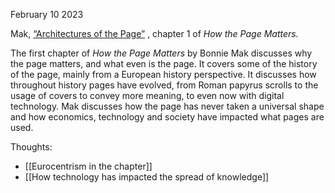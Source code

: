 February 10 2023

Mak, [“Architectures of the Page”](https://raley.english.ucsb.edu/wp-content2/uploads/234/Mak.pdf) , chapter 1 of _How the Page Matters._

The first chapter of _How the Page Matters_ by Bonnie Mak discusses why the page matters, and what even is the page. It covers some of the history of the page, mainly from a European history perspective. It discusses how throughout history pages have evolved, from Roman papyrus scrolls to the usage of covers to convey more meaning, to even now with digital technology. Mak discusses how the page has never taken a universal shape and how economics, technology and society have impacted what pages are used.

Thoughts: <br>
- [[Eurocentrism in the chapter]]<br>
- [[How technology has impacted the spread of knowledge]]<br>
